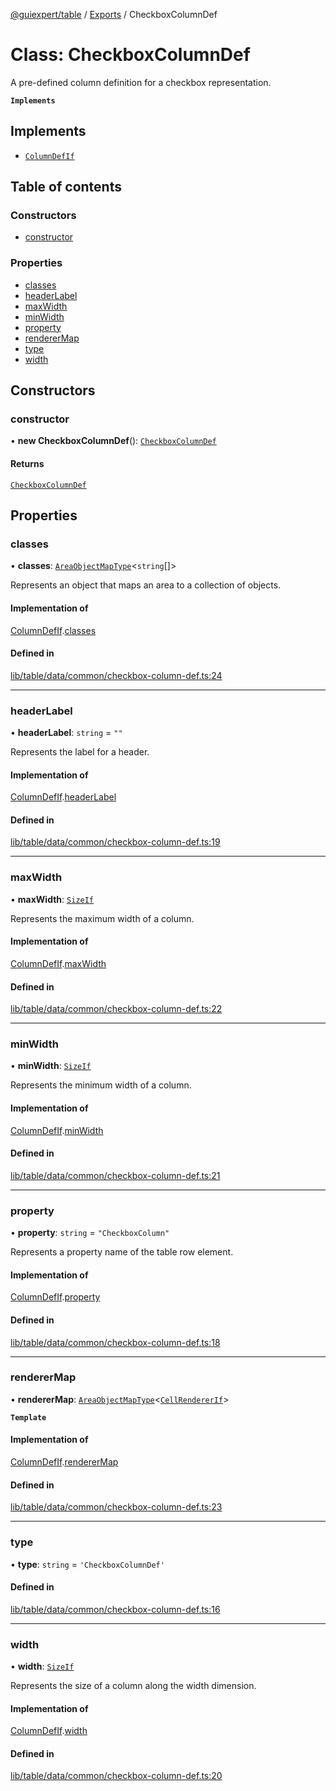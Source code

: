[@guiexpert/table](../README.md) / [Exports](../modules.md) / CheckboxColumnDef

# Class: CheckboxColumnDef

A pre-defined column definition for a checkbox representation.

**`Implements`**

## Implements

- [`ColumnDefIf`](../interfaces/ColumnDefIf.md)

## Table of contents

### Constructors

- [constructor](CheckboxColumnDef.md#constructor)

### Properties

- [classes](CheckboxColumnDef.md#classes)
- [headerLabel](CheckboxColumnDef.md#headerlabel)
- [maxWidth](CheckboxColumnDef.md#maxwidth)
- [minWidth](CheckboxColumnDef.md#minwidth)
- [property](CheckboxColumnDef.md#property)
- [rendererMap](CheckboxColumnDef.md#renderermap)
- [type](CheckboxColumnDef.md#type)
- [width](CheckboxColumnDef.md#width)

## Constructors

### constructor

• **new CheckboxColumnDef**(): [`CheckboxColumnDef`](CheckboxColumnDef.md)

#### Returns

[`CheckboxColumnDef`](CheckboxColumnDef.md)

## Properties

### classes

• **classes**: [`AreaObjectMapType`](../modules.md#areaobjectmaptype)\<`string`[]\>

Represents an object that maps an area to a collection of objects.

#### Implementation of

[ColumnDefIf](../interfaces/ColumnDefIf.md).[classes](../interfaces/ColumnDefIf.md#classes)

#### Defined in

[lib/table/data/common/checkbox-column-def.ts:24](https://github.com/guiexperttable/ge-table/blob/65066c0/libs/table/src/lib/table/data/common/checkbox-column-def.ts#L24)

___

### headerLabel

• **headerLabel**: `string` = `""`

Represents the label for a header.

#### Implementation of

[ColumnDefIf](../interfaces/ColumnDefIf.md).[headerLabel](../interfaces/ColumnDefIf.md#headerlabel)

#### Defined in

[lib/table/data/common/checkbox-column-def.ts:19](https://github.com/guiexperttable/ge-table/blob/65066c0/libs/table/src/lib/table/data/common/checkbox-column-def.ts#L19)

___

### maxWidth

• **maxWidth**: [`SizeIf`](../interfaces/SizeIf.md)

Represents the maximum width of a column.

#### Implementation of

[ColumnDefIf](../interfaces/ColumnDefIf.md).[maxWidth](../interfaces/ColumnDefIf.md#maxwidth)

#### Defined in

[lib/table/data/common/checkbox-column-def.ts:22](https://github.com/guiexperttable/ge-table/blob/65066c0/libs/table/src/lib/table/data/common/checkbox-column-def.ts#L22)

___

### minWidth

• **minWidth**: [`SizeIf`](../interfaces/SizeIf.md)

Represents the minimum width of a column.

#### Implementation of

[ColumnDefIf](../interfaces/ColumnDefIf.md).[minWidth](../interfaces/ColumnDefIf.md#minwidth)

#### Defined in

[lib/table/data/common/checkbox-column-def.ts:21](https://github.com/guiexperttable/ge-table/blob/65066c0/libs/table/src/lib/table/data/common/checkbox-column-def.ts#L21)

___

### property

• **property**: `string` = `"CheckboxColumn"`

Represents a property name of the table row element.

#### Implementation of

[ColumnDefIf](../interfaces/ColumnDefIf.md).[property](../interfaces/ColumnDefIf.md#property)

#### Defined in

[lib/table/data/common/checkbox-column-def.ts:18](https://github.com/guiexperttable/ge-table/blob/65066c0/libs/table/src/lib/table/data/common/checkbox-column-def.ts#L18)

___

### rendererMap

• **rendererMap**: [`AreaObjectMapType`](../modules.md#areaobjectmaptype)\<[`CellRendererIf`](../interfaces/CellRendererIf.md)\>

**`Template`**

#### Implementation of

[ColumnDefIf](../interfaces/ColumnDefIf.md).[rendererMap](../interfaces/ColumnDefIf.md#renderermap)

#### Defined in

[lib/table/data/common/checkbox-column-def.ts:23](https://github.com/guiexperttable/ge-table/blob/65066c0/libs/table/src/lib/table/data/common/checkbox-column-def.ts#L23)

___

### type

• **type**: `string` = `'CheckboxColumnDef'`

#### Defined in

[lib/table/data/common/checkbox-column-def.ts:16](https://github.com/guiexperttable/ge-table/blob/65066c0/libs/table/src/lib/table/data/common/checkbox-column-def.ts#L16)

___

### width

• **width**: [`SizeIf`](../interfaces/SizeIf.md)

Represents the size of a column along the width dimension.

#### Implementation of

[ColumnDefIf](../interfaces/ColumnDefIf.md).[width](../interfaces/ColumnDefIf.md#width)

#### Defined in

[lib/table/data/common/checkbox-column-def.ts:20](https://github.com/guiexperttable/ge-table/blob/65066c0/libs/table/src/lib/table/data/common/checkbox-column-def.ts#L20)

